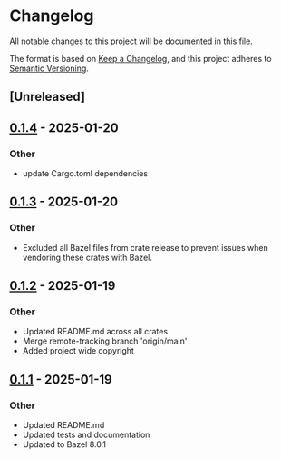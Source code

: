 # Changelog

All notable changes to this project will be documented in this file.

The format is based on [Keep a Changelog](https://keepachangelog.com/en/1.0.0/),
and this project adheres to [Semantic Versioning](https://semver.org/spec/v2.0.0.html).

## [Unreleased]

## [0.1.4](https://github.com/marvin-hansen/buildutils/compare/service_utils-v0.1.3...service_utils-v0.1.4) - 2025-01-20

### Other

- update Cargo.toml dependencies

## [0.1.3](https://github.com/marvin-hansen/buildutils/compare/service_utils-v0.1.2...service_utils-v0.1.3) - 2025-01-20

### Other

- Excluded all Bazel files from crate release to prevent issues when vendoring these crates with Bazel.

## [0.1.2](https://github.com/marvin-hansen/buildutils/compare/service_utils-v0.1.1...service_utils-v0.1.2) - 2025-01-19

### Other

- Updated README.md across all crates
- Merge remote-tracking branch 'origin/main'
- Added project wide copyright

## [0.1.1](https://github.com/marvin-hansen/buildutils/compare/service_utils-v0.1.0...service_utils-v0.1.1) - 2025-01-19

### Other

- Updated README.md
- Updated tests and documentation
- Updated to Bazel 8.0.1
